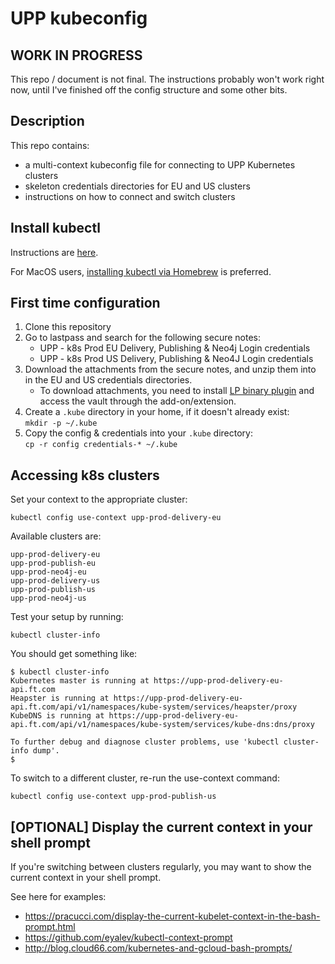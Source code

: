 # UPP kubeconfig

## WORK IN PROGRESS
This repo / document is not final. The instructions probably won't work right now, until I've finished off the config structure and some other bits.

## Description
This repo contains:
- a multi-context kubeconfig file for connecting to UPP Kubernetes clusters
- skeleton credentials directories for EU and US clusters
- instructions on how to connect and switch clusters

## Install kubectl
Instructions are [here](https://kubernetes.io/docs/tasks/tools/install-kubectl/).

For MacOS users, [installing kubectl via Homebrew](https://kubernetes.io/docs/tasks/tools/install-kubectl/#install-with-homebrew-on-macos) is preferred.

## First time configuration
1. Clone this repository
1. Go to lastpass and search for the following secure notes:
    - UPP - k8s Prod EU Delivery, Publishing & Neo4j Login credentials
    - UPP - k8s Prod US Delivery, Publishing & Neo4J Login credentials
1. Download the attachments from the secure notes, and unzip them into in the EU and US credentials directories.
    - To download attachments, you need to install [LP binary plugin](https://lastpass.com/support.php?cmd=showfaq&id=3206) and access the vault through the add-on/extension.
1. Create a `.kube` directory in your home, if it doesn't already exist:  
    `mkdir -p ~/.kube`
1. Copy the config & credentials into your `.kube` directory:  
    `cp -r config credentials-* ~/.kube`

## Accessing k8s clusters
Set your context to the appropriate cluster:
```
kubectl config use-context upp-prod-delivery-eu
```

Available clusters are:
```
upp-prod-delivery-eu
upp-prod-publish-eu
upp-prod-neo4j-eu
upp-prod-delivery-us
upp-prod-publish-us
upp-prod-neo4j-us
```

Test your setup by running:
```
kubectl cluster-info
```

You should get something like:
```
$ kubectl cluster-info
Kubernetes master is running at https://upp-prod-delivery-eu-api.ft.com
Heapster is running at https://upp-prod-delivery-eu-api.ft.com/api/v1/namespaces/kube-system/services/heapster/proxy
KubeDNS is running at https://upp-prod-delivery-eu-api.ft.com/api/v1/namespaces/kube-system/services/kube-dns:dns/proxy

To further debug and diagnose cluster problems, use 'kubectl cluster-info dump'.
$
```

To switch to a different cluster, re-run the use-context command:
```
kubectl config use-context upp-prod-publish-us
```

## [OPTIONAL] Display the current context in your shell prompt
If you're switching between clusters regularly, you may want to show the current context in your shell prompt.

See here for examples:  
- https://pracucci.com/display-the-current-kubelet-context-in-the-bash-prompt.html  
- https://github.com/eyalev/kubectl-context-prompt  
- http://blog.cloud66.com/kubernetes-and-gcloud-bash-prompts/  


